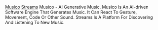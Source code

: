 
[Musico](http://www.musi-co.com)
[Streams](https://musi-co.com/listen/streams)
Musico - AI Generative Music. Musico Is An AI-driven Software Engine That Generates Music. It Can React To Gesture, Movement, Code Or Other Sound.
Streams Is A Platform For Discovering And Listening To New Music.
